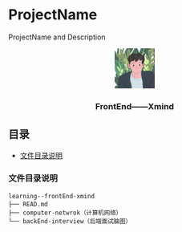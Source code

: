 

# ProjectName

ProjectName and Description

<!-- PROJECT LOGO -->

<p align="center">
    <img src="/images/logo.png" alt="Logo" width="80" height="80">
</p>

  <h3 align="center">FrontEnd——Xmind</h3>




 

## 目录

- [文件目录说明](#文件目录说明)

  

### 文件目录说明
```
learning--frontEnd-xmind 
├── READ.md
├── computer-netwrok（计算机网络）
└── backEnd-interview（后端面试脑图）

```


